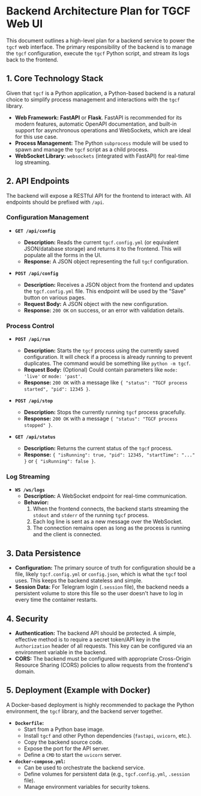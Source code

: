 # Backend Architecture Plan for TGCF Web UI

This document outlines a high-level plan for a backend service to power the `tgcf` web interface. The primary responsibility of the backend is to manage the `tgcf` configuration, execute the `tgcf` Python script, and stream its logs back to the frontend.

## 1. Core Technology Stack

Given that `tgcf` is a Python application, a Python-based backend is a natural choice to simplify process management and interactions with the `tgcf` library.

-   **Web Framework:** **FastAPI** or **Flask**. FastAPI is recommended for its modern features, automatic OpenAPI documentation, and built-in support for asynchronous operations and WebSockets, which are ideal for this use case.
-   **Process Management:** The Python `subprocess` module will be used to spawn and manage the `tgcf` script as a child process.
-   **WebSocket Library:** `websockets` (integrated with FastAPI) for real-time log streaming.

## 2. API Endpoints

The backend will expose a RESTful API for the frontend to interact with. All endpoints should be prefixed with `/api`.

### Configuration Management

-   **`GET /api/config`**
    -   **Description:** Reads the current `tgcf.config.yml` (or equivalent JSON/database storage) and returns it to the frontend. This will populate all the forms in the UI.
    -   **Response:** A JSON object representing the full `tgcf` configuration.

-   **`POST /api/config`**
    -   **Description:** Receives a JSON object from the frontend and updates the `tgcf.config.yml` file. This endpoint will be used by the "Save" button on various pages.
    -   **Request Body:** A JSON object with the new configuration.
    -   **Response:** `200 OK` on success, or an error with validation details.

### Process Control

-   **`POST /api/run`**
    -   **Description:** Starts the `tgcf` process using the currently saved configuration. It will check if a process is already running to prevent duplicates. The command would be something like `python -m tgcf`.
    -   **Request Body:** (Optional) Could contain parameters like `mode: 'live'` or `mode: 'past'`.
    -   **Response:** `200 OK` with a message like `{ "status": "TGCF process started", "pid": 12345 }`.

-   **`POST /api/stop`**
    -   **Description:** Stops the currently running `tgcf` process gracefully.
    -   **Response:** `200 OK` with a message `{ "status": "TGCF process stopped" }`.

-   **`GET /api/status`**
    -   **Description:** Returns the current status of the `tgcf` process.
    -   **Response:** `{ "isRunning": true, "pid": 12345, "startTime": "..." }` or `{ "isRunning": false }`.

### Log Streaming

-   **`WS /ws/logs`**
    -   **Description:** A WebSocket endpoint for real-time communication.
    -   **Behavior:**
        1.  When the frontend connects, the backend starts streaming the `stdout` and `stderr` of the running `tgcf` process.
        2.  Each log line is sent as a new message over the WebSocket.
        3.  The connection remains open as long as the process is running and the client is connected.

## 3. Data Persistence

-   **Configuration:** The primary source of truth for configuration should be a file, likely `tgcf.config.yml` or `config.json`, which is what the `tgcf` tool uses. This keeps the backend stateless and simple.
-   **Session Data:** For Telegram login (`.session` file), the backend needs a persistent volume to store this file so the user doesn't have to log in every time the container restarts.

## 4. Security

-   **Authentication:** The backend API should be protected. A simple, effective method is to require a secret token/API key in the `Authorization` header of all requests. This key can be configured via an environment variable in the backend.
-   **CORS:** The backend must be configured with appropriate Cross-Origin Resource Sharing (CORS) policies to allow requests from the frontend's domain.

## 5. Deployment (Example with Docker)

A Docker-based deployment is highly recommended to package the Python environment, the `tgcf` library, and the backend server together.

-   **`Dockerfile`:**
    -   Start from a Python base image.
    -   Install `tgcf` and other Python dependencies (`fastapi`, `uvicorn`, etc.).
    -   Copy the backend source code.
    -   Expose the port for the API server.
    -   Define a `CMD` to start the `uvicorn` server.
-   **`docker-compose.yml`:**
    -   Can be used to orchestrate the backend service.
    -   Define volumes for persistent data (e.g., `tgcf.config.yml`, `.session` file).
    -   Manage environment variables for security tokens.
